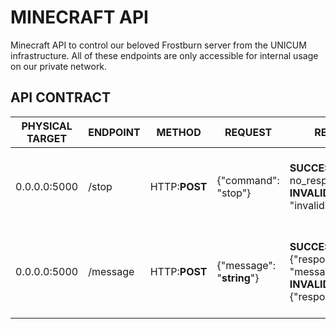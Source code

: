 # MINECRAFT API
Minecraft API to control our beloved Frostburn server from the UNICUM infrastructure. All of these endpoints are only accessible for internal usage on our private network. 

## API CONTRACT
| PHYSICAL TARGET | ENDPOINT | METHOD | REQUEST | RESPONSE | WHAT DOES IT DO? |
|--|--|--|--|--|--|
| 0.0.0.0:5000 | /stop | HTTP:**POST** | {"command": "stop"} | **SUCCESSFUL** no_response **INVALID** {"response": "invalid"} | Backend injects "/stop" command into minecraft server console then terminates self process
|0.0.0.0:5000 | /message | HTTP:**POST** | {"message": "**string**"} | **SUCCESSFUL** {"response": "message_sent"} **INVALID** {"response":"invalid"} | Backend injects "/say ${message:String}" into minecraft server console to enable automated messages |